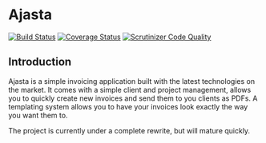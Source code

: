 Ajasta
======

[![Build Status](https://api.travis-ci.org/DASPRiD/Ajasta.png?branch=master)](http://travis-ci.org/DASPRiD/Ajasta)
[![Coverage Status](https://coveralls.io/repos/DASPRiD/Ajasta/badge.png)](https://coveralls.io/r/DASPRiD/Ajasta)
[![Scrutinizer Code Quality](https://scrutinizer-ci.com/g/DASPRiD/Ajasta/badges/quality-score.png?b=master)](https://scrutinizer-ci.com/g/DASPRiD/Ajasta/?branch=master)

Introduction
------------
Ajasta is a simple invoicing application built with the latest technologies on
the market. It comes with a simple client and project management, allows you to
quickly create new invoices and send them to you clients as PDFs. A templating
system allows you to have your invoices look exactly the way you want them to.

The project is currently under a complete rewrite, but will mature quickly.
